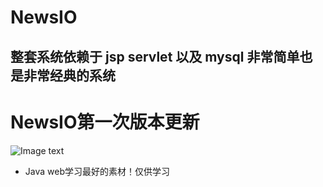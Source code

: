 # NewsIO
## 整套系统依赖于 jsp servlet 以及 mysql  非常简单也是非常经典的系统
# NewsIO第一次版本更新

![Image text](https://s2.ax1x.com/2019/03/06/kvp1QU.png)
- Java web学习最好的素材！仅供学习
